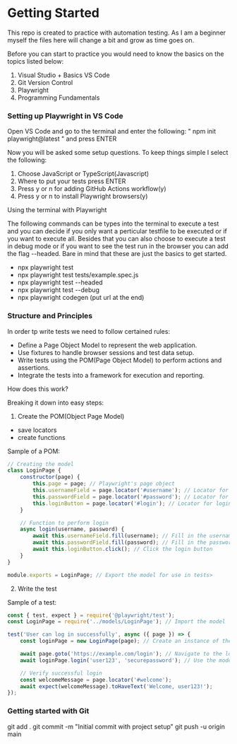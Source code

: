 # Getting Started

This repo is created to practice with automation testing. As I am a beginner myself the files here will change a bit and grow as time goes on.

Before you can start to practice you would need to know the basics on the topics listed below:

1. Visual Studio + Basics VS Code
2. Git Version Control
3. Playwright
4. Programming Fundamentals

### Setting up Playwright in VS Code

Open VS Code and go to the terminal and enter the following: " npm init playwright@latest "  and press ENTER

Now you will be asked some setup questions. To keep things simple I select the following:

1. Choose JavaScript or TypeScript(Javascript)
2. Where to put your tests press ENTER
3. Press y or n for adding GitHub Actions workflow(y)
4. Press y or n to install Playwright browsers(y)


Using the terminal with Playwright

The following commands can be types into the terminal to execute a test and you can decide if you only want a perticular testfile to be executed or if you want to execute all. Besides that you can also choose to execute a test in debug mode or if you want to see the test run in the browser you can add the flag --headed. Bare in mind that these are just the basics to get started.

- npx playwright test
- npx playwright test tests/example.spec.js
- npx playwright test --headed
- npx playwright test --debug
- npx playwright codegen (put url at the end)

### Structure and Principles

In order tp write tests we need to follow certained rules: 

- Define a Page Object Model to represent the web application.
- Use fixtures to handle browser sessions and test data setup.
- Write tests using the POM(Page Object Model) to perform actions and assertions.
- Integrate the tests into a framework for execution and reporting.

How does this work?

Breaking it down into easy steps:

1. Create the POM(Object Page Model)
- save locators
- create functions

Sample of a POM:

```javascript
// Creating the model
class LoginPage {
    constructor(page) {
        this.page = page; // Playwright's page object
        this.usernameField = page.locator('#username'); // Locator for username field
        this.passwordField = page.locator('#password'); // Locator for password field
        this.loginButton = page.locator('#login'); // Locator for login button
    }

    // Function to perform login
    async login(username, password) {
        await this.usernameField.fill(username); // Fill in the username
        await this.passwordField.fill(password); // Fill in the password
        await this.loginButton.click(); // Click the login button
    }
}

module.exports = LoginPage; // Export the model for use in tests>

```

2. Write the test

Sample of a test:

```javascript
const { test, expect } = require('@playwright/test');
const LoginPage = require('../models/LoginPage'); // Import the model

test('User can log in successfully', async ({ page }) => {
    const loginPage = new LoginPage(page); // Create an instance of the model

    await page.goto('https://example.com/login'); // Navigate to the login page
    await loginPage.login('user123', 'securepassword'); // Use the model's login function

    // Verify successful login
    const welcomeMessage = page.locator('#welcome');
    await expect(welcomeMessage).toHaveText('Welcome, user123!');
});

```

### Getting started with Git


git add .
git commit -m "Initial commit with project setup"
git push -u origin main